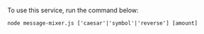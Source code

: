 To use this service, run the command below:

`node message-mixer.js ['caesar'|'symbol'|'reverse'] [amount]`
